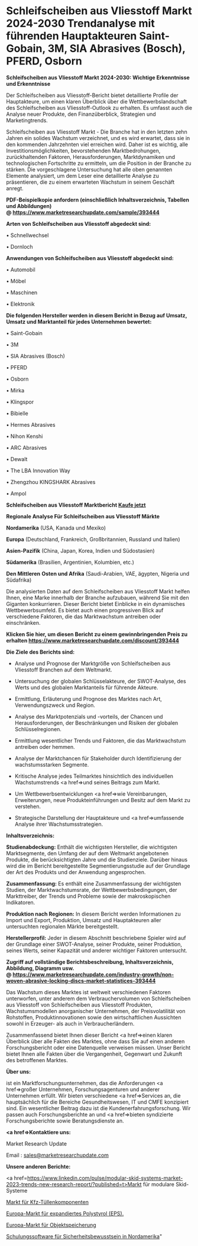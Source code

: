 # Schleifscheiben aus Vliesstoff Markt 2024-2030 Trendanalyse mit führenden Hauptakteuren Saint-Gobain, 3M, SIA Abrasives (Bosch), PFERD, Osborn

<strong>Schleifscheiben aus Vliesstoff Markt 2024-2030: Wichtige Erkenntnisse und Erkenntnisse</strong>

Der Schleifscheiben aus Vliesstoff-Bericht bietet detaillierte Profile der Hauptakteure, um einen klaren Überblick über die Wettbewerbslandschaft des Schleifscheiben aus Vliesstoff-Outlook zu erhalten. Es umfasst auch die Analyse neuer Produkte, den Finanzüberblick, Strategien und Marketingtrends.

Schleifscheiben aus Vliesstoff Markt - Die Branche hat in den letzten zehn Jahren ein solides Wachstum verzeichnet, und es wird erwartet, dass sie in den kommenden Jahrzehnten viel erreichen wird. Daher ist es wichtig, alle Investitionsmöglichkeiten, bevorstehenden Marktbedrohungen, zurückhaltenden Faktoren, Herausforderungen, Marktdynamiken und technologischen Fortschritte zu ermitteln, um die Position in der Branche zu stärken. Die vorgeschlagene Untersuchung hat alle oben genannten Elemente analysiert, um dem Leser eine detaillierte Analyse zu präsentieren, die zu einem erwarteten Wachstum in seinem Geschäft anregt.

<strong><b>PDF-Beispielkopie anfordern (einschließlich Inhaltsverzeichnis, Tabellen und Abbildungen) @ </b></strong><strong><a href=https://www.marketresearchupdate.com/sample/393444><strong>https://www.marketresearchupdate.com/sample/393444</u></a></strong></strong>

<strong>Arten von Schleifscheiben aus Vliesstoff abgedeckt sind:</strong>

• Schnellwechsel

• Dornloch

<strong>Anwendungen von Schleifscheiben aus Vliesstoff abgedeckt sind:</strong>

• Automobil

• Möbel

• Maschinen

• Elektronik

<strong>Die folgenden Hersteller werden in diesem Bericht in Bezug auf Umsatz, Umsatz und Marktanteil für jedes Unternehmen bewertet:</strong>

• Saint-Gobain

• 3M

• SIA Abrasives (Bosch)

• PFERD

• Osborn

• Mirka

• Klingspor

• Bibielle

• Hermes Abrasives

• Nihon Kenshi

• ARC Abrasives

• Dewalt

• The LBA Innovation Way

• Zhengzhou KINGSHARK Abrasives

• Ampol

<strong>Schleifscheiben aus Vliesstoff Marktbericht <a href=https://www.marketresearchupdate.com/buynow/393444>Kaufe jetzt</a></strong>

<strong>Regionale Analyse Für Schleifscheiben aus Vliesstoff Märkte</strong>

<strong>Nordamerika</strong> (USA, Kanada und Mexiko)

<strong>Europa</strong> (Deutschland, Frankreich, Großbritannien, Russland und Italien)

<strong>Asien-Pazifik</strong> (China, Japan, Korea, Indien und Südostasien)

<strong>Südamerika</strong> (Brasilien, Argentinien, Kolumbien, etc.)

<strong>Den Mittleren</strong> <strong>Osten und Afrika</strong> (Saudi-Arabien, VAE, ägypten, Nigeria und Südafrika)

Die analysierten Daten auf dem Schleifscheiben aus Vliesstoff Markt helfen Ihnen, eine Marke innerhalb der Branche aufzubauen, während Sie mit den Giganten konkurrieren. Dieser Bericht bietet Einblicke in ein dynamisches Wettbewerbsumfeld. Es bietet auch einen progressiven Blick auf verschiedene Faktoren, die das Marktwachstum antreiben oder einschränken.

<strong>Klicken Sie hier, um diesen Bericht zu einem gewinnbringenden Preis zu erhalten
</strong><strong><a href=https://www.marketresearchupdate.com/discount/393444>https://www.marketresearchupdate.com/discount/393444</b></u></strong></a>

<strong>Die Ziele des Berichts sind:</strong>

- Analyse und Prognose der Marktgröße von Schleifscheiben aus Vliesstoff Branchen auf dem Weltmarkt.

- Untersuchung der globalen Schlüsselakteure, der SWOT-Analyse, des Werts und des globalen Marktanteils für führende Akteure.

- Ermittlung, Erläuterung und Prognose des Marktes nach Art, Verwendungszweck und Region.

- Analyse des Marktpotenzials und -vorteils, der Chancen und Herausforderungen, der Beschränkungen und Risiken der globalen Schlüsselregionen.

- Ermittlung wesentlicher Trends und Faktoren, die das Marktwachstum antreiben oder hemmen.

- Analyse der Marktchancen für Stakeholder durch Identifizierung der wachstumsstarken Segmente.

- Kritische Analyse jedes Teilmarktes hinsichtlich des individuellen Wachstumstrends <a href=>und</a> seines Beitrags zum Markt.

- Um Wettbewerbsentwicklungen <a href=>wie</a> Vereinbarungen, Erweiterungen, neue Produkteinführungen und Besitz auf dem Markt zu verstehen.

- Strategische Darstellung der Hauptakteure und <a href=>umfas</a>sende Analyse ihrer Wachstumsstrategien.

<strong>Inhaltsverzeichnis:</strong>

<strong>Studienabdeckung:</strong> Enthält die wichtigsten Hersteller, die wichtigsten Marktsegmente, den Umfang der auf dem Weltmarkt angebotenen Produkte, die berücksichtigten Jahre und die Studienziele. Darüber hinaus wird die im Bericht bereitgestellte Segmentierungsstudie auf der Grundlage der Art des Produkts und der Anwendung angesprochen.

<strong>Zusammenfassung:</strong> Es enthält eine Zusammenfassung der wichtigsten Studien, der Marktwachstumsrate, der Wettbewerbsbedingungen, der Markttreiber, der Trends und Probleme sowie der makroskopischen Indikatoren.

<strong>Produktion nach Regionen:</strong> In diesem Bericht werden Informationen zu Import und Export, Produktion, Umsatz und Hauptakteuren aller untersuchten regionalen Märkte bereitgestellt.

<strong>Herstellerprofil:</strong> Jeder in diesem Abschnitt beschriebene Spieler wird auf der Grundlage einer SWOT-Analyse, seiner Produkte, seiner Produktion, seines Werts, seiner Kapazität und anderer wichtiger Faktoren untersucht.

<strong><b>Zugriff auf vollständige Berichtsbeschreibung, Inhaltsverzeichnis, Abbildung, Diagramm usw. @ </b></strong><strong><a href=https://www.marketresearchupdate.com/industry-growth/non-woven-abrasive-locking-discs-market-statistices-393444>https://www.marketresearchupdate.com/industry-growth/non-woven-abrasive-locking-discs-market-statistices-393444</a></strong>

Das Wachstum dieses Marktes ist weltweit verschiedenen Faktoren unterworfen, unter anderem dem Verbrauchervolumen von Schleifscheiben aus Vliesstoff von Schleifscheiben aus Vliesstoff Produkten, Wachstumsmodellen anorganischer Unternehmen, der Preisvolatilität von Rohstoffen, Produktinnovationen sowie den wirtschaftlichen Aussichten sowohl in Erzeuger- als auch in Verbraucherländern.

Zusammenfassend bietet Ihnen dieser Bericht <a href=>einen</a> klaren Überblick über alle Fakten des Marktes, ohne dass Sie auf einen anderen Forschungsbericht oder eine Datenquelle verweisen müssen. Unser Bericht bietet Ihnen alle Fakten über die Vergangenheit, Gegenwart und Zukunft des betroffenen Marktes.

<strong>Über uns:</strong>

 ist ein Marktforschungsunternehmen, das die Anforderungen <a href=>großer</a> Unternehmen, Forschungsagenturen und anderer Unternehmen erfüllt. Wir bieten verschiedene <a href=>Services</a> an, die hauptsächlich für die Bereiche Gesundheitswesen, IT und CMFE konzipiert sind. Ein wesentlicher Beitrag dazu ist die Kundenerfahrungsforschung. Wir passen auch Forschungsberichte an und <a href=>bieten</a> syndizierte Forschungsberichte sowie Beratungsdienste an.

<strong><a href=>Kontaktiere uns:</a></strong>

Market Research Update

Email : sales@marketresearchupdate.com

<strong>Unsere anderen Berichte:</strong>

<a href=https://www.linkedin.com/pulse/modular-skid-systems-market-2023-trends-new-research-report/?published=t>Markt für modulare Skid-Systeme</a>

<a href=https://www.linkedin.com/pulse/automotive-grommet-component-market>Markt für Kfz-Tüllenkomponenten</a>

<a href=https://www.linkedin.com/pulse/europe-expanded-polystyrene-eps-market-size-technologies>Europa-Markt für expandiertes Polystyrol (EPS).</a>

<a href=https://www.linkedin.com/pulse/europe-object-storage-market-advancing-growth>Europa-Markt für Objektspeicherung</a>

<a href=https://www.linkedin.com/pulse/north-america-security-awareness-training-software>Schulungssoftware für Sicherheitsbewusstsein in Nordamerika</a>"
